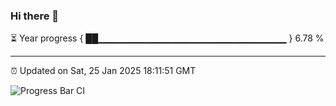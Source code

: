 ### Hi there 👋

⏳ Year progress { ██▁▁▁▁▁▁▁▁▁▁▁▁▁▁▁▁▁▁▁▁▁▁▁▁▁▁▁▁ } 6.78 %

---

⏰ Updated on Sat, 25 Jan 2025 18:11:51 GMT

![Progress Bar CI](https://github.com/Shyam-Makwana/GitHub-Actions-Demo/workflows/Progress%20Bar%20CI/badge.svg)
